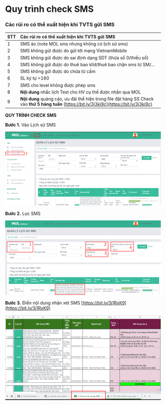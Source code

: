 # Quy trình check SMS

### Các rủi ro có thể xuất hiện khi TVTS gửi SMS

| STT | Các rủi ro có thể xuất hiện khi TVTS gửi SMS |
| :--- | :--- |
| 1 | SMS ảo \(note MOL sms nhưng không có lịch sử sms\) |
| 2 | SMS không gửi được do gửi tới mạng VietnamMobile |
| 3 | SMS không gửi được do sai định dạng SDT \(thừa số 0/thiếu số\) |
| 4 | SMS không gửi được do thuê bao klld/thuê bao chặn sms từ SM/... |
| 5 | SMS không gửi được do chứa từ cấm |
| 6 | SL ký tự &gt;160 |
| 7 | SMS cho level không được phép sms |
| 8 | **Nội dung** nhắc lịch Test cho HV cụ thể được nhắn qua MOL |
| 9 | **Nội dung** quảng cáo, ưu đãi thể hiện trong file đặt hàng SS                                   Check vào **thứ 5 hàng tuần** [https://bit.ly/3j3ki9c](https://bit.ly/3j3ki9c) |

**QUY TRÌNH CHECK SMS**

**Bước 1.** Vào Lịch sử SMS

![&#x110;&#x1EA3;o chi&#x1EC1;u m&#x169;i t&#xEA;n --&amp;gt; Click &quot;L&#x1ECB;ch s&#x1EED; SMS&quot;](../../../.gitbook/assets/1%20%289%29.png)

**Bước 2.** Lọc SMS

![](../../../.gitbook/assets/2%20%288%29.png)

**Bước 3.** Điền nội dung nhận xét SMS [https://bit.ly/3j1RxK9](https://bit.ly/3j1RxK9)

![](../../../.gitbook/assets/3%20%288%29.png)



